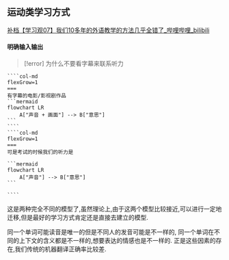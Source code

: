 ## 运动类学习方式 

[补档【学习观07】我们10多年的外语教学的方法几乎全错了\_哔哩哔哩\_bilibili](https://www.bilibili.com/video/BV1TU4y197jU/?spm_id_from=333.337.search-card.all.click)
#### 明确输入输出 

>[!error] 为什么不要看字幕来联系听力

`````col
````col-md
flexGrow=1
===
有字幕的电影/影视剧作品
```mermaid
flowchart LR
    A["声音 + 画面"] --> B["意思"] 
```
````
````col-md
flexGrow=1
===
可是考试的时候我们的听力是 

```mermaid
flowchart LR
    A["声音"] --> B["意思"] 
```

````

`````

这是两种完全不同的模型了,虽然理论上,由于这两个模型比较接近,可以进行一定地迁移,但是最好的学习方式肯定还是直接去建立的模型. 

同一个单词可能读音是唯一的但是不同人的发音可能是不一样的, 同一个单词在不同的上下文的含义都是不一样的,想要表达的情感也是不一样的. 正是这些因素的存在,我们传统的机器翻译正确率比较差. 

